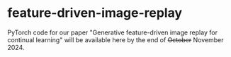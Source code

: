 # feature-driven-image-replay
PyTorch code for our paper "Generative feature-driven image replay for continual learning" will be available here by the end of ~~October~~ November 2024.
